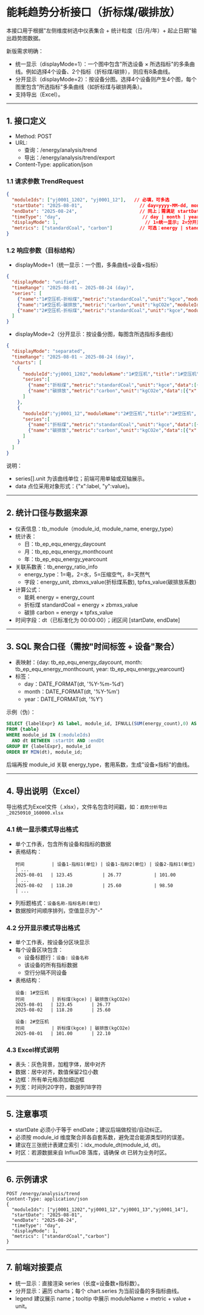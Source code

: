 # 能耗趋势分析接口（折标煤/碳排放）

本接口用于根据"左侧维度树选中仪表集合 + 统计粒度（日/月/年）+ 起止日期"输出趋势图数据。

新版需求明确：
- 统一显示（displayMode=1）：一个图中包含"所选设备 × 所选指标"的多条曲线。例如选择4个设备、2个指标（折标煤/碳排），则应有8条曲线。
- 分开显示（displayMode=2）：按设备分图。选择4个设备则产生4个图，每个图里包含"所选指标"多条曲线（如折标煤与碳排两条）。
- 支持导出（Excel）。

---

## 1. 接口定义
- Method: POST
- URL:
  - 查询：/energy/analysis/trend
  - 导出：/energy/analysis/trend/export
- Content-Type: application/json

### 1.1 请求参数 TrendRequest
```json
{
  "moduleIds": ["yj0001_1202", "yj0001_12"],   // 必填，可多选
  "startDate": "2025-08-01",                     // day=yyyy-MM-dd, month=yyyy-MM, year=yyyy
  "endDate": "2025-08-24",                       // 同上；需满足 startDate <= endDate
  "timeType": "day",                              // day | month | year
  "displayMode": 1,                                // 1=统一显示; 2=分开显示
  "metrics": ["standardCoal", "carbon"]          // 可选：energy | standardCoal | carbon；不传默认[standardCoal,carbon]
}
```

### 1.2 响应参数（目标结构）
- displayMode=1（统一显示：一个图，多条曲线=设备×指标）
```json
{
  "displayMode": "unified",
  "timeRange": "2025-08-01 ~ 2025-08-24 (day)",
  "series": [
    {"name":"1#空压机-折标煤","metric":"standardCoal","unit":"kgce","moduleId":"yj0001_1202","moduleName":"1#空压机","data":[{"x":"2025-08-01","y":123.45},{"x":"2025-08-02","y":118.20}]},
    {"name":"1#空压机-碳排放","metric":"carbon","unit":"kgCO2e","moduleId":"yj0001_1202","moduleName":"1#空压机","data":[{"x":"2025-08-01","y":26.77}]},
    {"name":"2#空压机-折标煤","metric":"standardCoal","unit":"kgce","moduleId":"yj0001_12","moduleName":"2#空压机","data":[{"x":"2025-08-01","y":101.00}]}
  ]
}
```
- displayMode=2（分开显示：按设备分图，每图含所选指标多曲线）
```json
{
  "displayMode": "separated",
  "timeRange": "2025-08-01 ~ 2025-08-24 (day)",
  "charts": [
    {
      "moduleId":"yj0001_1202","moduleName":"1#空压机","title":"1#空压机",
      "series":[
        {"name":"折标煤","metric":"standardCoal","unit":"kgce","data":[{"x":"2025-08-01","y":123.45}]},
        {"name":"碳排放","metric":"carbon","unit":"kgCO2e","data":[{"x":"2025-08-01","y":26.77}]}
      ]
    },
    {
      "moduleId":"yj0001_12","moduleName":"2#空压机","title":"2#空压机",
      "series":[
        {"name":"折标煤","metric":"standardCoal","unit":"kgce","data":[{"x":"2025-08-01","y":101.00}]},
        {"name":"碳排放","metric":"carbon","unit":"kgCO2e","data":[{"x":"2025-08-01","y":22.10}]}
      ]
    }
  ]
}
```
说明：
- series[].unit 为该曲线单位；前端可用单轴或双轴展示。
- data 点位采用对象形式：{"x":label, "y":value}。

---

## 2. 统计口径与数据来源
- 仪表信息：tb_module（module_id, module_name, energy_type）
- 统计表：
  - 日：tb_ep_equ_energy_daycount
  - 月：tb_ep_equ_energy_monthcount
  - 年：tb_ep_equ_energy_yearcount
- 关联系数表：tb_energy_ratio_info
  - energy_type：1=电，2=水，5=压缩空气，8=天然气
  - 字段：energy_unit, zbmxs_value(折标煤系数), tpfxs_value(碳排放系数)
- 计算公式：
  - 能耗 energy = energy_count
  - 折标煤 standardCoal = energy × zbmxs_value
  - 碳排 carbon = energy × tpfxs_value
- 时间字段：dt（已标准化为 00:00:00）；闭区间 [startDate, endDate]

---

## 3. SQL 聚合口径（需按"时间标签 + 设备"聚合）
- 表映射：{day: tb_ep_equ_energy_daycount, month: tb_ep_equ_energy_monthcount, year: tb_ep_equ_energy_yearcount}
- 标签：
  - day：DATE_FORMAT(dt, '%Y-%m-%d')
  - month：DATE_FORMAT(dt, '%Y-%m')
  - year：DATE_FORMAT(dt, '%Y')

示例（伪）：
```sql
SELECT {labelExpr} AS label, module_id, IFNULL(SUM(energy_count),0) AS energy
FROM {table}
WHERE module_id IN (:moduleIds)
  AND dt BETWEEN :startDt AND :endDt
GROUP BY {labelExpr}, module_id
ORDER BY MIN(dt), module_id;
```
后端再按 module_id 关联 energy_type，套用系数，生成"设备×指标"的曲线。

---

## 4. 导出说明（Excel）
导出格式为Excel文件（.xlsx），文件名包含时间戳，如：`趋势分析导出_20250910_160000.xlsx`

### 4.1 统一显示模式导出格式
- 单个工作表，包含所有设备和指标的数据
- 表格结构：
  ```
  时间          | 设备1-指标1(单位) | 设备1-指标2(单位) | 设备2-指标1(单位) | ...
  2025-08-01   | 123.45           | 26.77            | 101.00           | ...
  2025-08-02   | 118.20           | 25.60            | 98.50            | ...
  ```
- 列标题格式：`设备名称-指标名称(单位)`
- 数据按时间顺序排列，空值显示为"-"

### 4.2 分开显示模式导出格式
- 单个工作表，按设备分区块显示
- 每个设备区块包含：
  - 设备标题行：`设备: 设备名称`
  - 该设备的所有指标数据
  - 空行分隔不同设备
- 表格结构：
  ```
  设备: 1#空压机
  时间          | 折标煤(kgce) | 碳排放(kgCO2e)
  2025-08-01   | 123.45       | 26.77
  2025-08-02   | 118.20       | 25.60
  
  设备: 2#空压机
  时间          | 折标煤(kgce) | 碳排放(kgCO2e)
  2025-08-01   | 101.00       | 22.10
  ```

### 4.3 Excel样式说明
- 表头：灰色背景，加粗字体，居中对齐
- 数据：居中对齐，数值保留2位小数
- 边框：所有单元格添加细边框
- 列宽：时间列20字符，数据列18字符

---

## 5. 注意事项
- startDate 必须小于等于 endDate；建议后端做校验/自动纠正。
- 必须按 module_id 维度聚合并各自套系数，避免混合能源类型时的误差。
- 建议在三张统计表建立索引：idx_module_dt(module_id, dt)。
- 时区：若源数据来自 InfluxDB 落库，请确保 dt 已转为业务时区。

---

## 6. 示例请求
```http
POST /energy/analysis/trend
Content-Type: application/json
{
  "moduleIds": ["yj0001_1202","yj0001_12","yj0001_13","yj0001_14"],
  "startDate": "2025-08-01",
  "endDate": "2025-08-24",
  "timeType": "day",
  "displayMode": 1,
  "metrics": ["standardCoal","carbon"]
}
```

---

## 7. 前端对接要点
- 统一显示：直接渲染 series（长度=设备数×指标数）。
- 分开显示：遍历 charts；每个 chart.series 为当前设备的多指标曲线。
- legend 建议展示 name；tooltip 中展示 moduleName + metric + value + unit。
